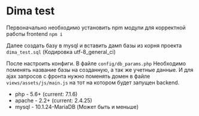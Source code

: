 # Dima test

Первоначально необходимо установить npm модули для корректной работы frontend `npm i`

Далее создать базу в mysql и вставить дамп базы из корня проекта `dima_test.sql` (Кодировка utf-8_general_ci)

После настроить конфиги. В файле `config/db_params.php` Необходимо поменять название базы на созданную, а так же учетные данные.
И для ajax запросов с фронта нужно поменять домен в файле `views/assets/js/main.js` на тот на котором будет запущен backend.


* php - 5.6+ (current: 7.1.6)
* apache - 2.2+ (current: 2.4.25)
* mysql - 10.1.24-MariaDB (Может быть и меньше)